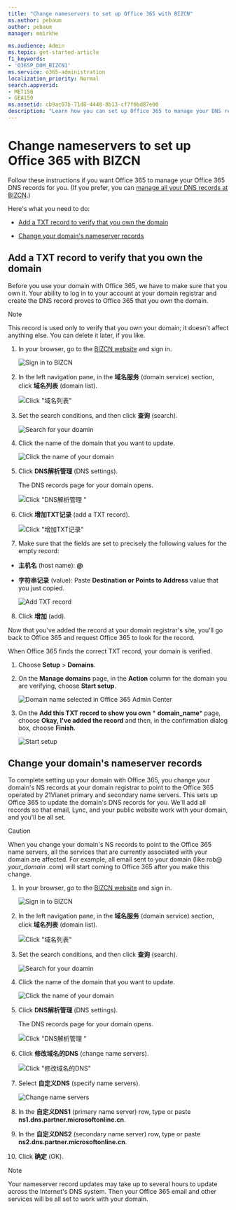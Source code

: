 ```yaml
---
title: "Change nameservers to set up Office 365 with BIZCN"
ms.author: pebaum
author: pebaum
manager: mnirkhe

ms.audience: Admin
ms.topic: get-started-article
f1_keywords:
- 'O365P_DOM_BIZCN1'
ms.service: o365-administration
localization_priority: Normal
search.appverid:
- MET150
- GEA150
ms.assetid: cb9ac07b-71d8-4448-8b13-cf7f0bd87e00
description: "Learn how you can set up Office 365 to manage your DNS records, when BIZCN is the DNS hosting provider."
---
```


# Change nameservers to set up Office 365 with BIZCN

Follow these instructions if you want Office 365 to manage your Office 365 DNS records for you. (If you prefer, you can [manage all your DNS records at BIZCN](create-dns-records-at-bizcn.md).)
  
Here's what you need to do:
  
- [Add a TXT record to verify that you own the domain](change-nameservers-at-bizcn.md#BKMK_add_a_record)
    
- [Change your domain's nameserver records](change-nameservers-at-bizcn.md#BKMK_change_your_domain_s_1)
    
## Add a TXT record to verify that you own the domain
<a name="BKMK_add_a_record"> </a>

Before you use your domain with Office 365, we have to make sure that you own it. Your ability to log in to your account at your domain registrar and create the DNS record proves to Office 365 that you own the domain.
  
> [!NOTE]
> This record is used only to verify that you own your domain; it doesn't affect anything else. You can delete it later, if you like. 
  
1. In your browser, go to the [BIZCN website](https://www.bizcn.com) and sign in. 
    
    ![Sign in to BIZCN](../media/6fa4422d-8220-401c-a529-39de15d230ef.png)
  
2. In the left navigation pane, in the **域名服务** (domain service) section, click **域名列表** (domain list). 
    
    ![Click "域名列表"](../media/c087367c-fc85-4689-809c-90c0947fabfb.png)
  
3. Set the search conditions, and then click **查询** (search). 
    
    ![Search for your doamin](../media/d0d22c7e-d619-401c-b6ef-4183820e72fa.png)
  
4. Click the name of the domain that you want to update.
    
    ![Click the name of your domain](../media/378482f2-4d75-4790-b10c-9ad429a59d60.png)
  
5. Click **DNS解析管理** (DNS settings). 
    
    The DNS records page for your domain opens.
    
    ![Click "DNS解析管理 "](../media/ca896bc3-67a4-41b3-ac7f-1d930af77ca0.png)
  
6. Click **增加TXT记录** (add a TXT record). 
    
    ![Click "增加TXT记录"](../media/2d797e07-dff8-46ee-b63d-48680c18e18b.png)
  
7. Make sure that the fields are set to precisely the following values for the empty record:
    
  - **主机名** (host name): **@**
    
  - **字符串记录** (value): Paste **Destination or Points to Address** value that you just copied. 
    
    ![Add TXT record](../media/5999218d-4d02-41ea-b0df-ab5f7059f0e3.png)
  
8. Click **增加** (add). 
    
Now that you've added the record at your domain registrar's site, you'll go back to Office 365 and request Office 365 to look for the record.
  
When Office 365 finds the correct TXT record, your domain is verified.
  
1. Choose **Setup** \> **Domains**.
    
2. On the **Manage domains** page, in the **Action** column for the domain you are verifying, choose **Start setup**.
    
    ![Domain name selected in Office 365 Admin Center](../media/c61204f1-a025-448b-a2a1-c4d7abee7a06.png)
  
3. On the **Add this TXT record to show you own** * **domain_name*** page, choose **Okay, I've added the record** and then, in the confirmation dialog box, choose **Finish**.
    
    ![Start setup](../media/5f6578af-ae32-49e8-b283-ec2d080420da.png)
  
## Change your domain's nameserver records
<a name="BKMK_change_your_domain_s_1"> </a>

To complete setting up your domain with Office 365, you change your domain's NS records at your domain registrar to point to the Office 365 operated by 21Vianet primary and secondary name servers. This sets up Office 365 to update the domain's DNS records for you. We'll add all records so that email, Lync, and your public website work with your domain, and you'll be all set.
  
> [!CAUTION]
> When you change your domain's NS records to point to the Office 365 name servers, all the services that are currently associated with your domain are affected. For example, all email sent to your domain (like rob@ *your_domain*  .com) will start coming to Office 365 after you make this change. 
  
1. In your browser, go to the [BIZCN website](https://www.bizcn.com) and sign in. 
    
    ![Sign in to BIZCN](../media/6fa4422d-8220-401c-a529-39de15d230ef.png)
  
2. In the left navigation pane, in the **域名服务** (domain service) section, click **域名列表** (domain list). 
    
    ![Click "域名列表"](../media/c087367c-fc85-4689-809c-90c0947fabfb.png)
  
3. Set the search conditions, and then click **查询** (search). 
    
    ![Search for your doamin](../media/d0d22c7e-d619-401c-b6ef-4183820e72fa.png)
  
4. Click the name of the domain that you want to update.
    
    ![Click the name of your domain](../media/378482f2-4d75-4790-b10c-9ad429a59d60.png)
  
5. Click **DNS解析管理** (DNS settings). 
    
    The DNS records page for your domain opens.
    
    ![Click "DNS解析管理 "](../media/ca896bc3-67a4-41b3-ac7f-1d930af77ca0.png)
  
6. Click **修改域名的DNS** (change name servers). 
    
    ![Click "修改域名的DNS"](../media/82ac70b1-dd5d-4c1e-8de5-748aef096381.png)
  
7. Select **自定义DNS** (specify name servers). 
    
    ![Change name servers](../media/eb0f5386-0396-418c-ab29-53e2863b484c.png)
  
8. In the **自定义DNS1** (primary name server) row, type or paste **ns1.dns.partner.microsoftonline.cn**. 
    
9. In the **自定义DNS2** (secondary name server) row, type or paste **ns2.dns.partner.microsoftonline.cn**. 
    
10. Click **确定** (OK). 
    
> [!NOTE]
> Your nameserver record updates may take up to several hours to update across the Internet's DNS system. Then your Office 365 email and other services will be all set to work with your domain. 
  

